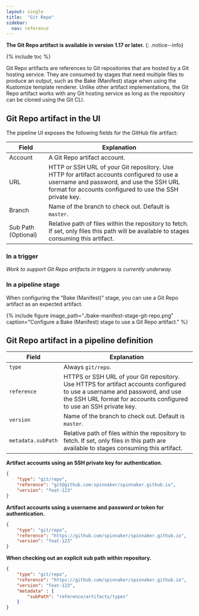 ```yaml
---
layout: single
title:  "Git Repo"
sidebar:
  nav: reference
---
```


**The Git Repo artifact is available in version 1.17 or later.**
{: .notice--info}

{% include toc %}

Git Repo artifacts are references to Git repositories that are hosted by a Git hosting service. They are consumed
by stages that need multiple files to produce an output, such as the Bake (Manifest) stage when using the Kustomize template
renderer. Unlike other artifact implementations, the Git Repo artifact works with any Git hosting service as long as the
repository can be cloned using the Git CLI.

## Git Repo artifact in the UI

The pipeline UI exposes the following fields for the GitHub file artifact:

| Field | Explanation |
| ------|--------------|
|Account| A Git Repo artifact account. |
|URL| HTTP or SSH URL of your Git repository. Use HTTP for artifact accounts configured to use a username and password, and use the SSH URL format for accounts configured to use the SSH private key. |
|Branch| Name of the branch to check out. Default is `master`. |
|Sub Path (Optional) | Relative path of files within the repository to fetch. If set, only files this path will be available to stages consuming this artifact. |

### In a trigger

_Work to support Git Repo artifacts in triggers is currently underway._

### In a pipeline stage

When configuring the "Bake (Manifest)" stage, you can use a Git Repo artifact as an expected artifact.

{%
    include
    figure
    image_path="./bake-manifest-stage-git-repo.png"
    caption="Configure a Bake (Manifest) stage to use a Git Repo artifact."
%}

## Git Repo artifact in a pipeline definition

| Field              | Explanation                                                                                                                                                                                            |
|--------------------|--------|
| `type`             | Always `git/repo`.                                                                                                                                                                                       |
| `reference`        |  HTTPS or SSH URL of your Git repository. Use HTTPS for artifact accounts configured to use a username and password, and use the SSH URL format for accounts configured to use an SSH private key. |
|  `version`         | Name of the branch to check out. Default is `master`.                                                                                                                                                   |
| `metadata.subPath` |  Relative path of files within the repository to fetch. If set, only files in this path are available to stages consuming this artifact.                                                               |

**Artifact accounts using an SSH private key for authentication.**

```json
{
    "type": "git/repo",
    "reference": "git@github.com:spinnaker/spinnaker.github.io",
    "version": "feat-123"
}
```

**Artifact accounts using a username and password _or_ token for authentication.**

```json
{
    "type": "git/repo",
    "reference": "https://github.com/spinnaker/spinnaker.github.io",
    "version": "feat-123"
}
```

**When checking out an explicit sub path within repository.**

```json
{
    "type": "git/repo",
    "reference": "https://github.com/spinnaker/spinnaker.github.io",
    "version": "feat-123",
    "metadata" : {
        "subPath": "reference/artifacts/types"
    }
}
```
